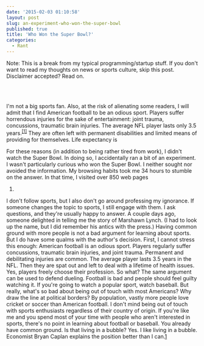 ```yaml
---
date: '2015-02-03 01:10:58'
layout: post
slug: an-experiment-who-won-the-super-bowl
published: true
title: 'Who Won the Super Bowl?'
categories:
  - Rant
---
```


Note: This is a break from my typical programming/startup stuff. If you don't want to read my thoughts on news or sports culture, skip this post. Disclaimer accepted? Read on.

<br />

<br />

I'm not a big sports fan. Also, at the risk of alienating some readers, I will admit that I find American football to be an odious sport. Players suffer horrendous injuries for the sake of entertainment: joint trauma, concussions, traumatic brain injuries. The average NFL player lasts only 3.5 years.<sup>[\[1\]](#ref_1)</sup> They are often left with permanent disabilities and limited means of providing for themselves. Life expectancy is

For these reasons (in addition to being rather tired from work), I didn't watch the Super Bowl. In doing so, I accidentally ran a bit of an experiment. I wasn't particularly curious who won the Super Bowl. I neither sought nor avoided the information. My browsing habits took me 34 hours to stumble on the answer. In that time, I visited over 850 web pages











1. <span id="ref_1"></span>





































I don't follow sports, but I also don't go around professing my ignorance. If someone changes the topic to sports, I still engage with them. I ask questions, and they're usually happy to answer. A couple days ago, someone delighted in telling me the story of Marshawn Lynch. (I had to look up the name, but I did remember his antics with the press.)
Having common ground with more people is not a bad argument for learning about sports. But I do have some qualms with the author's decision.
First, I cannot stress this enough: American football is an odious sport. Players regularly suffer concussions, traumatic brain injuries, and joint trauma. Permanent and debilitating injuries are common. The average player lasts 3.5 years in the NFL. Then they are spat out and left to deal with a lifetime of health issues. Yes, players freely choose their profession. So what? The same argument can be used to defend dueling. Football is bad and people should feel guilty watching it. If you're going to watch a popular sport, watch baseball.
But really, what's so bad about being out of touch with most Americans? Why draw the line at political borders? By population, vastly more people love cricket or soccer than American football. I don't mind being out of touch with sports enthusiasts regardless of their country of origin. If you're like me and you spend most of your time with people who aren't interested in sports, there's no point in learning about football or baseball. You already have common ground. Is that living in a bubble? Yes. I like living in a bubble. Economist Bryan Caplan explains the position better than I can.[1](http://econlog.econlib.org/archives/2012/03/my_beautiful_bu.html)
